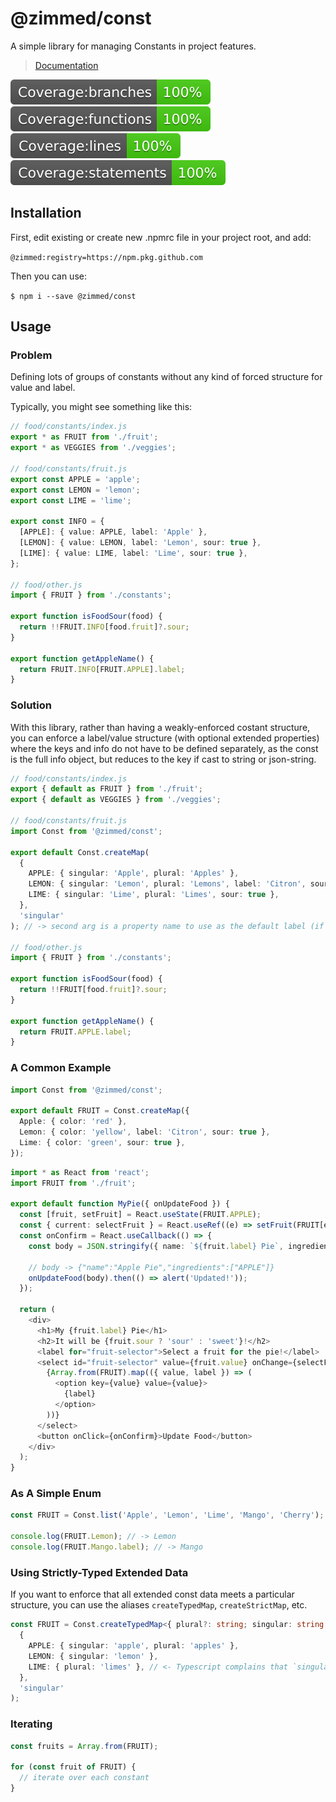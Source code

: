 # @zimmed/const

A simple library for managing Constants in project features.

> [Documentation](docs/README.md)

![Jest Branch Coverage](coverage/badge-branches.svg)
![Jest Function Coverage](coverage/badge-functions.svg)
![Jest Line Coverage](coverage/badge-lines.svg)
![Jest Statement Coverage](coverage/badge-statements.svg)

## Installation

First, edit existing or create new .npmrc file in your project root, and add:

`@zimmed:registry=https://npm.pkg.github.com`

Then you can use:

`$ npm i --save @zimmed/const`

## Usage

### Problem

Defining lots of groups of constants without any kind of forced structure for value and label.

Typically, you might see something like this:

```typescript
// food/constants/index.js
export * as FRUIT from './fruit';
export * as VEGGIES from './veggies';

// food/constants/fruit.js
export const APPLE = 'apple';
export const LEMON = 'lemon';
export const LIME = 'lime';

export const INFO = {
  [APPLE]: { value: APPLE, label: 'Apple' },
  [LEMON]: { value: LEMON, label: 'Lemon', sour: true },
  [LIME]: { value: LIME, label: 'Lime', sour: true },
};

// food/other.js
import { FRUIT } from './constants';

export function isFoodSour(food) {
  return !!FRUIT.INFO[food.fruit]?.sour;
}

export function getAppleName() {
  return FRUIT.INFO[FRUIT.APPLE].label;
}
```

### Solution

With this library, rather than having a weakly-enforced costant structure, you can enforce a label/value structure (with optional extended properties) where the keys and info do not have to be defined separately, as the const is the full info object, but reduces to the key if cast to string or json-string.

```typescript
// food/constants/index.js
export { default as FRUIT } from './fruit';
export { default as VEGGIES } from './veggies';

// food/constants/fruit.js
import Const from '@zimmed/const';

export default Const.createMap(
  {
    APPLE: { singular: 'Apple', plural: 'Apples' },
    LEMON: { singular: 'Lemon', plural: 'Lemons', label: 'Citron', sour: true },
    LIME: { singular: 'Lime', plural: 'Limes', sour: true },
  },
  'singular'
); // -> second arg is a property name to use as the default label (if none specified)

// food/other.js
import { FRUIT } from './constants';

export function isFoodSour(food) {
  return !!FRUIT[food.fruit]?.sour;
}

export function getAppleName() {
  return FRUIT.APPLE.label;
}
```

### A Common Example

```typescript
import Const from '@zimmed/const';

export default FRUIT = Const.createMap({
  Apple: { color: 'red' },
  Lemon: { color: 'yellow', label: 'Citron', sour: true },
  Lime: { color: 'green', sour: true },
});
```

```typescript
import * as React from 'react';
import FRUIT from './fruit';

export default function MyPie({ onUpdateFood }) {
  const [fruit, setFruit] = React.useState(FRUIT.APPLE);
  const { current: selectFruit } = React.useRef((e) => setFruit(FRUIT[e.target.value]));
  const onConfirm = React.useCallback(() => {
    const body = JSON.stringify({ name: `${fruit.label} Pie`, ingredients: [fruit] });

    // body -> {"name":"Apple Pie","ingredients":["APPLE"]}
    onUpdateFood(body).then(() => alert('Updated!'));
  });

  return (
    <div>
      <h1>My {fruit.label} Pie</h1>
      <h2>It will be {fruit.sour ? 'sour' : 'sweet'}!</h2>
      <label for="fruit-selector">Select a fruit for the pie!</label>
      <select id="fruit-selector" value={fruit.value} onChange={selectFruit}>
        {Array.from(FRUIT).map(({ value, label }) => (
          <option key={value} value={value}>
            {label}
          </option>
        ))}
      </select>
      <button onClick={onConfirm}>Update Food</button>
    </div>
  );
}
```

### As A Simple Enum

```typescript
const FRUIT = Const.list('Apple', 'Lemon', 'Lime', 'Mango', 'Cherry');

console.log(FRUIT.Lemon); // -> Lemon
console.log(FRUIT.Mango.label); // -> Mango
```

### Using Strictly-Typed Extended Data

If you want to enforce that all extended const data meets a particular structure, you can use the aliases `createTypedMap`, `createStrictMap`, etc.

```typescript
const FRUIT = Const.createTypedMap<{ plural?: string; singular: string }>()(
  {
    APPLE: { singular: 'apple', plural: 'apples' },
    LEMON: { singular: 'lemon' },
    LIME: { plural: 'limes' }, // <- Typescript complains that `singular` prop is missing
  },
  'singular'
);
```

### Iterating

```typescript
const fruits = Array.from(FRUIT);

for (const fruit of FRUIT) {
  // iterate over each constant
}
```
